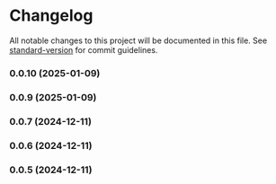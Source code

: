 # Changelog

All notable changes to this project will be documented in this file. See [standard-version](https://github.com/conventional-changelog/standard-version) for commit guidelines.

### 0.0.10 (2025-01-09)

### 0.0.9 (2025-01-09)

### 0.0.7 (2024-12-11)

### 0.0.6 (2024-12-11)

### 0.0.5 (2024-12-11)
